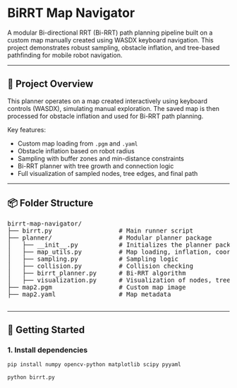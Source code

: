 # BiRRT Map Navigator

A modular Bi-directional RRT (Bi-RRT) path planning pipeline built on a custom map manually created using WASDX keyboard navigation. This project demonstrates robust sampling, obstacle inflation, and tree-based pathfinding for mobile robot navigation.

---

## 🧭 Project Overview

This planner operates on a map created interactively using keyboard controls (WASDX), simulating manual exploration. The saved map is then processed for obstacle inflation and used for Bi-RRT path planning.

Key features:
- Custom map loading from `.pgm` and `.yaml`
- Obstacle inflation based on robot radius
- Sampling with buffer zones and min-distance constraints
- Bi-RRT planner with tree growth and connection logic
- Full visualization of sampled nodes, tree edges, and final path

---

## 📦 Folder Structure
<pre>
birrt-map-navigator/
├── birrt.py                  # Main runner script
├── planner/                  # Modular planner package
│   ├── __init__.py           # Initializes the planner package
│   ├── map_utils.py          # Map loading, inflation, coordinate conversions
│   ├── sampling.py           # Sampling logic
│   ├── collision.py          # Collision checking
│   ├── birrt_planner.py      # Bi-RRT algorithm
│   ├── visualization.py      # Visualization of nodes, trees, and path
├── map2.pgm                  # Custom map image
├── map2.yaml                 # Map metadata

</pre>
---

## 🚀 Getting Started

### 1. Install dependencies

```bash
pip install numpy opencv-python matplotlib scipy pyyaml

python birrt.py
